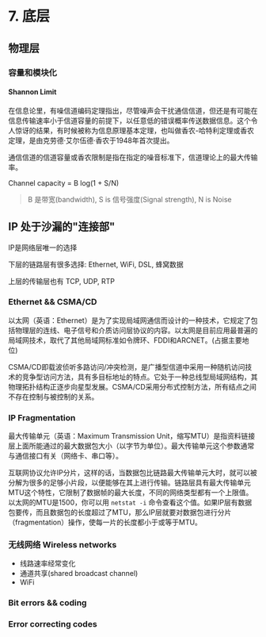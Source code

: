 # 7. 底层

## 物理层

### 容量和模块化

#### Shannon Limit

在信息论里，有噪信道编码定理指出，尽管噪声会干扰通信信道，但还是有可能在信息传输速率小于信道容量的前提下，以任意低的错误概率传送数据信息。这个令人惊讶的结果，有时候被称为信息原理基本定理，也叫做香农-哈特利定理或香农定理，是由克劳德·艾尔伍德·香农于1948年首次提出。

通信信道的信道容量或香农限制是指在指定的噪音标准下，信道理论上的最大传输率。

Channel capacity = B log(1 + S/N)
> B 是带宽(bandwidth), S is 信号强度(Signal strength), N is Noise

## IP 处于沙漏的"连接部"

IP是网络层唯一的选择

下层的链路层有很多选择: Ethernet, WiFi, DSL, 蜂窝数据

上层的传输层也有 TCP, UDP, RTP

### Ethernet && CSMA/CD
以太网（英语：Ethernet）是为了实现局域网通信而设计的一种技术，它规定了包括物理层的连线、电子信号和介质访问层协议的内容。以太网是目前应用最普遍的局域网技术，取代了其他局域网标准如令牌环、FDDI和ARCNET。(占据主要地位)

CSMA/CD即载波侦听多路访问/冲突检测，是广播型信道中采用一种随机访问技术的竞争型访问方法，具有多目标地址的特点。它处于一种总线型局域网结构，其物理拓扑结构正逐步向星型发展。CSMA/CD采用分布式控制方法，所有结点之间不存在控制与被控制的关系。

### IP Fragmentation

最大传输单元（英语：Maximum Transmission Unit，缩写MTU）是指资料链接层上面所能通过的最大数据包大小（以字节为单位）。最大传输单元这个参数通常与通信接口有关（网络卡、串口等）。

互联网协议允许IP分片，这样的话，当数据包比链路最大传输单元大时，就可以被分解为很多的足够小片段，以便能够在其上进行传输。链路层具有最大传输单元MTU这个特性，它限制了数据帧的最大长度，不同的网络类型都有一个上限值。以太网的MTU是1500，你可以用 `netstat -i` 命令查看这个值。如果IP层有数据包要传，而且数据包的长度超过了MTU，那么IP层就要对数据包进行分片（fragmentation）操作，使每一片的长度都小于或等于MTU。

### 无线网络 Wireless networks
- 线路速率经常变化
- 通道共享(shared broadcast channel)
- WiFi

### Bit errors && coding
### Error correcting codes